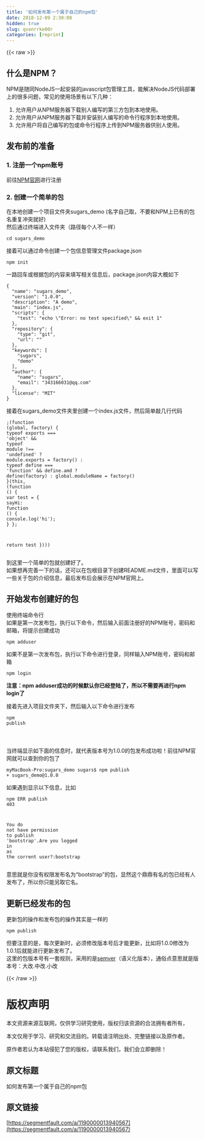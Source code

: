 ```yaml
---
title: '如何发布第一个属于自己的npm包' 
date: 2018-12-09 2:30:08
hidden: true
slug: qvanrrke00r
categories: [reprint]
---
```


{{< raw >}}

                    
<h2 id="articleHeader0">什么是NPM？</h2>
<p>NPM是随同NodeJS一起安装的javascript包管理工具，能解决NodeJS代码部署上的很多问题，常见的使用场景有以下几种：</p>
<ol>
<li>允许用户从NPM服务器下载别人编写的第三方包到本地使用。</li>
<li>允许用户从NPM服务器下载并安装别人编写的命令行程序到本地使用。</li>
<li>允许用户将自己编写的包或命令行程序上传到NPM服务器供别人使用。</li>
</ol>
<h2 id="articleHeader1">发布前的准备</h2>
<h3 id="articleHeader2">1. 注册一个npm账号</h3>
<p>前往<a href="http://npmjs.org/" rel="nofollow noreferrer" target="_blank">NPM官网</a>进行注册</p>
<h3 id="articleHeader3">2. 创建一个简单的包</h3>
<p>在本地创建一个项目文件夹sugars_demo (名字自己取，不要和NPM上已有的包名重复冲突就好)<br>然后通过终端进入文件夹（路径每个人不一样）</p>
<div class="widget-codetool" style="display:none;">
      <div class="widget-codetool--inner">
      <span class="selectCode code-tool" data-toggle="tooltip" data-placement="top" title="" data-original-title="全选"></span>
      <span type="button" class="copyCode code-tool" data-toggle="tooltip" data-placement="top" data-clipboard-text="cd sugars_demo
" title="" data-original-title="复制"></span>
      <span type="button" class="saveToNote code-tool" data-toggle="tooltip" data-placement="top" title="" data-original-title="放进笔记"></span>
      </div>
      </div><pre class="hljs bash"><code><span class="hljs-built_in">cd</span> sugars_demo
</code></pre>
<p>接着可以通过命令创建一个包信息管理文件package.json</p>
<div class="widget-codetool" style="display:none;">
      <div class="widget-codetool--inner">
      <span class="selectCode code-tool" data-toggle="tooltip" data-placement="top" title="" data-original-title="全选"></span>
      <span type="button" class="copyCode code-tool" data-toggle="tooltip" data-placement="top" data-clipboard-text="npm init
" title="" data-original-title="复制"></span>
      <span type="button" class="saveToNote code-tool" data-toggle="tooltip" data-placement="top" title="" data-original-title="放进笔记"></span>
      </div>
      </div><pre class="hljs coffeescript"><code><span class="hljs-built_in">npm</span> init
</code></pre>
<p>一路回车或根据包的内容来填写相关信息后，package.json内容大概如下</p>
<div class="widget-codetool" style="display:none;">
      <div class="widget-codetool--inner">
      <span class="selectCode code-tool" data-toggle="tooltip" data-placement="top" title="" data-original-title="全选"></span>
      <span type="button" class="copyCode code-tool" data-toggle="tooltip" data-placement="top" data-clipboard-text="{
  &quot;name&quot;: &quot;sugars_demo&quot;,
  &quot;version&quot;: &quot;1.0.0&quot;,
  &quot;description&quot;: &quot;A demo&quot;,
  &quot;main&quot;: &quot;index.js&quot;,
  &quot;scripts&quot;: {
    &quot;test&quot;: &quot;echo \&quot;Error: no test specified\&quot; &amp;&amp; exit 1&quot;
  },
  &quot;repository&quot;: {
    &quot;type&quot;: &quot;git&quot;,
    &quot;url&quot;: &quot;&quot;
  },
  &quot;keywords&quot;: [
    &quot;sugars&quot;,
    &quot;demo&quot;
  ],
  &quot;author&quot;: {
    &quot;name&quot;: &quot;sugars&quot;,
    &quot;email&quot;: &quot;343166031@qq.com&quot;
  },
  &quot;license&quot;: &quot;MIT&quot;
}
" title="" data-original-title="复制"></span>
      <span type="button" class="saveToNote code-tool" data-toggle="tooltip" data-placement="top" title="" data-original-title="放进笔记"></span>
      </div>
      </div><pre class="hljs json"><code>{
  <span class="hljs-attr">"name"</span>: <span class="hljs-string">"sugars_demo"</span>,
  <span class="hljs-attr">"version"</span>: <span class="hljs-string">"1.0.0"</span>,
  <span class="hljs-attr">"description"</span>: <span class="hljs-string">"A demo"</span>,
  <span class="hljs-attr">"main"</span>: <span class="hljs-string">"index.js"</span>,
  <span class="hljs-attr">"scripts"</span>: {
    <span class="hljs-attr">"test"</span>: <span class="hljs-string">"echo \"Error: no test specified\" &amp;&amp; exit 1"</span>
  },
  <span class="hljs-attr">"repository"</span>: {
    <span class="hljs-attr">"type"</span>: <span class="hljs-string">"git"</span>,
    <span class="hljs-attr">"url"</span>: <span class="hljs-string">""</span>
  },
  <span class="hljs-attr">"keywords"</span>: [
    <span class="hljs-string">"sugars"</span>,
    <span class="hljs-string">"demo"</span>
  ],
  <span class="hljs-attr">"author"</span>: {
    <span class="hljs-attr">"name"</span>: <span class="hljs-string">"sugars"</span>,
    <span class="hljs-attr">"email"</span>: <span class="hljs-string">"343166031@qq.com"</span>
  },
  <span class="hljs-attr">"license"</span>: <span class="hljs-string">"MIT"</span>
}
</code></pre>
<p>接着在sugars_demo文件夹里创建一个index.js文件，然后简单敲几行代码</p>
<div class="widget-codetool" style="display:none;">
      <div class="widget-codetool--inner">
      <span class="selectCode code-tool" data-toggle="tooltip" data-placement="top" title="" data-original-title="全选"></span>
      <span type="button" class="copyCode code-tool" data-toggle="tooltip" data-placement="top" data-clipboard-text=";(function (global, factory) {
  typeof exports === 'object' &amp;&amp; typeof module !== 'undefined' ? module.exports = factory() :
    typeof define === 'function' &amp;&amp; define.amd ? define(factory) :
      global.moduleName = factory()
}(this, (function () {
  var test = {
    sayHi: function () {
      console.log('hi');
    }
  };

  return test
})))
" title="" data-original-title="复制"></span>
      <span type="button" class="saveToNote code-tool" data-toggle="tooltip" data-placement="top" title="" data-original-title="放进笔记"></span>
      </div>
      </div><pre class="hljs javascript"><code>;(<span class="hljs-function"><span class="hljs-keyword">function</span> (<span class="hljs-params">global, factory</span>) </span>{
  <span class="hljs-keyword">typeof</span> exports === <span class="hljs-string">'object'</span> &amp;&amp; <span class="hljs-keyword">typeof</span> <span class="hljs-built_in">module</span> !== <span class="hljs-string">'undefined'</span> ? <span class="hljs-built_in">module</span>.exports = factory() :
    <span class="hljs-keyword">typeof</span> define === <span class="hljs-string">'function'</span> &amp;&amp; define.amd ? define(factory) :
      global.moduleName = factory()
}(<span class="hljs-keyword">this</span>, (<span class="hljs-function"><span class="hljs-keyword">function</span> (<span class="hljs-params"></span>) </span>{
  <span class="hljs-keyword">var</span> test = {
    <span class="hljs-attr">sayHi</span>: <span class="hljs-function"><span class="hljs-keyword">function</span> (<span class="hljs-params"></span>) </span>{
      <span class="hljs-built_in">console</span>.log(<span class="hljs-string">'hi'</span>);
    }
  };

  <span class="hljs-keyword">return</span> test
})))
</code></pre>
<p>到这里一个简单的包就创建好了。<br>如果想再完善一下的话，还可以在包根目录下创建README.md文件，里面可以写一些关于包的介绍信息，最后发布后会展示在NPM官网上。</p>
<h2 id="articleHeader4">开始发布创建好的包</h2>
<p>使用终端命令行<br>如果是第一次发布包，执行以下命令，然后输入前面注册好的NPM账号，密码和邮箱，将提示创建成功</p>
<div class="widget-codetool" style="display:none;">
      <div class="widget-codetool--inner">
      <span class="selectCode code-tool" data-toggle="tooltip" data-placement="top" title="" data-original-title="全选"></span>
      <span type="button" class="copyCode code-tool" data-toggle="tooltip" data-placement="top" data-clipboard-text="npm adduser
" title="" data-original-title="复制"></span>
      <span type="button" class="saveToNote code-tool" data-toggle="tooltip" data-placement="top" title="" data-original-title="放进笔记"></span>
      </div>
      </div><pre class="hljs armasm"><code><span class="hljs-symbol">npm</span> <span class="hljs-keyword">adduser
</span></code></pre>
<p>如果不是第一次发布包，执行以下命令进行登录，同样输入NPM账号，密码和邮箱</p>
<div class="widget-codetool" style="display:none;">
      <div class="widget-codetool--inner">
      <span class="selectCode code-tool" data-toggle="tooltip" data-placement="top" title="" data-original-title="全选"></span>
      <span type="button" class="copyCode code-tool" data-toggle="tooltip" data-placement="top" data-clipboard-text="npm login
" title="" data-original-title="复制"></span>
      <span type="button" class="saveToNote code-tool" data-toggle="tooltip" data-placement="top" title="" data-original-title="放进笔记"></span>
      </div>
      </div><pre class="hljs coffeescript"><code><span class="hljs-built_in">npm</span> login
</code></pre>
<p><strong>注意：npm adduser成功的时候默认你已经登陆了，所以不需要再进行npm login了</strong>   </p>
<p>接着先进入项目文件夹下，然后输入以下命令进行发布</p>
<div class="widget-codetool" style="display:none;">
      <div class="widget-codetool--inner">
      <span class="selectCode code-tool" data-toggle="tooltip" data-placement="top" title="" data-original-title="全选"></span>
      <span type="button" class="copyCode code-tool" data-toggle="tooltip" data-placement="top" data-clipboard-text="npm publish

" title="" data-original-title="复制"></span>
      <span type="button" class="saveToNote code-tool" data-toggle="tooltip" data-placement="top" title="" data-original-title="放进笔记"></span>
      </div>
      </div><pre class="hljs coffeescript"><code><span class="hljs-built_in">npm</span> publish

</code></pre>
<p>当终端显示如下面的信息时，就代表版本号为1.0.0的包发布成功啦！前往NPM官网就可以查到你的包了</p>
<div class="widget-codetool" style="display:none;">
      <div class="widget-codetool--inner">
      <span class="selectCode code-tool" data-toggle="tooltip" data-placement="top" title="" data-original-title="全选"></span>
      <span type="button" class="copyCode code-tool" data-toggle="tooltip" data-placement="top" data-clipboard-text="myMacBook-Pro:sugars_demo sugars$ npm publish
+ sugars_demo@1.0.0
" title="" data-original-title="复制"></span>
      <span type="button" class="saveToNote code-tool" data-toggle="tooltip" data-placement="top" title="" data-original-title="放进笔记"></span>
      </div>
      </div><pre class="hljs elixir"><code>myMacBook-<span class="hljs-symbol">Pro:</span>sugars_demo sugars<span class="hljs-variable">$ </span>npm publish
+ sugars_demo<span class="hljs-variable">@1</span>.<span class="hljs-number">0</span>.<span class="hljs-number">0</span>
</code></pre>
<p>如果遇到显示以下信息，比如</p>
<div class="widget-codetool" style="display:none;">
      <div class="widget-codetool--inner">
      <span class="selectCode code-tool" data-toggle="tooltip" data-placement="top" title="" data-original-title="全选"></span>
      <span type="button" class="copyCode code-tool" data-toggle="tooltip" data-placement="top" data-clipboard-text="npm ERR publish 403

You do not have permission to publish 'bootstrap'.Are you logged in as
the corrent user?:bootstrap
" title="" data-original-title="复制"></span>
      <span type="button" class="saveToNote code-tool" data-toggle="tooltip" data-placement="top" title="" data-original-title="放进笔记"></span>
      </div>
      </div><pre class="hljs livecodeserver"><code>npm ERR publish <span class="hljs-number">403</span>

You <span class="hljs-built_in">do</span> <span class="hljs-keyword">not</span> have permission <span class="hljs-built_in">to</span> publish <span class="hljs-string">'bootstrap'</span>.Are you logged <span class="hljs-keyword">in</span> <span class="hljs-keyword">as</span>
<span class="hljs-keyword">the</span> corrent user?:bootstrap
</code></pre>
<p>意思就是你没有权限发布名为“bootstrap”的包，显然这个鼎鼎有名的包已经有人发布了，所以你只能另取它名。</p>
<h2 id="articleHeader5">更新已经发布的包</h2>
<p>更新包的操作和发布包的操作其实是一样的</p>
<div class="widget-codetool" style="display:none;">
      <div class="widget-codetool--inner">
      <span class="selectCode code-tool" data-toggle="tooltip" data-placement="top" title="" data-original-title="全选"></span>
      <span type="button" class="copyCode code-tool" data-toggle="tooltip" data-placement="top" data-clipboard-text="npm publish
" title="" data-original-title="复制"></span>
      <span type="button" class="saveToNote code-tool" data-toggle="tooltip" data-placement="top" title="" data-original-title="放进笔记"></span>
      </div>
      </div><pre class="hljs coffeescript"><code><span class="hljs-built_in">npm</span> publish
</code></pre>
<p>但要注意的是，每次更新时，必须修改版本号后才能更新，比如将1.0.0修改为1.0.1后就能进行更新发布了。<br>这里的包版本号有一套规则，采用的是<a href="https://semver.org/lang/zh-CN/" rel="nofollow noreferrer" target="_blank">semver</a>（语义化版本），通俗点意思就是版本号：大改.中改.小改</p>

                
{{< /raw >}}

# 版权声明
本文资源来源互联网，仅供学习研究使用，版权归该资源的合法拥有者所有，

本文仅用于学习、研究和交流目的。转载请注明出处、完整链接以及原作者。

原作者若认为本站侵犯了您的版权，请联系我们，我们会立即删除！

## 原文标题
如何发布第一个属于自己的npm包

## 原文链接
[https://segmentfault.com/a/1190000013940567](https://segmentfault.com/a/1190000013940567)

